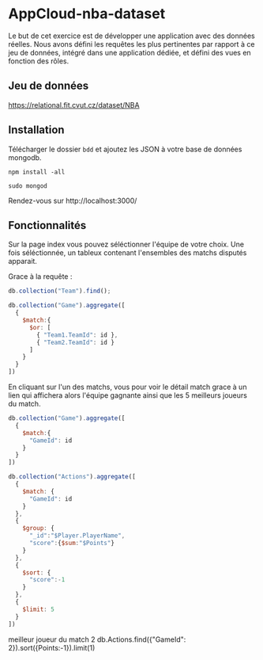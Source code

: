 # AppCloud-nba-dataset

Le but de cet exercice est de développer une application avec des données réelles. Nous avons défini les requêtes les plus pertinentes par rapport à ce jeu de données, intégré dans une application dédiée, et défini des vues en fonction des rôles.

## Jeu de données

https://relational.fit.cvut.cz/dataset/NBA

## Installation

Télécharger le dossier `bdd` et ajoutez les JSON à votre base de données mongodb.

```
npm install -all
```
```
sudo mongod
```

Rendez-vous sur http://localhost:3000/

## Fonctionnalités

Sur la page index vous pouvez séléctionner l'équipe de votre choix.
Une fois séléctionnée, un tableux contenant l'ensembles des matchs disputés apparait.

Grace à la requête :

```javascript
db.collection("Team").find();

db.collection("Game").aggregate([
  {
    $match:{
      $or: [
        { "Team1.TeamId": id },
        { "Team2.TeamId": id }
      ]
    }
  }
])
```

En cliquant sur l'un des matchs, vous pour voir le détail match grace à un lien qui affichera alors l'équipe gagnante ainsi que les 5 meilleurs joueurs du match.

```javascript
db.collection("Game").aggregate([
  {
    $match:{
      "GameId": id
    }
  }
])

db.collection("Actions").aggregate([
  {
    $match: {
      "GameId": id
    }
  },
  { 
    $group: { 
      "_id":"$Player.PlayerName", 
      "score":{$sum:"$Points"} 
    } 
  },  
  { 
    $sort: { 
      "score":-1 
    } 
  },  
  { 
    $limit: 5
  }
])
```

meilleur joueur du match 2
db.Actions.find({"GameId": 2}).sort({Points:-1}).limit(1)
